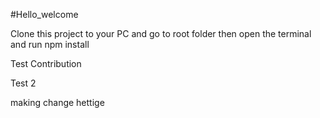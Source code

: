#Hello_welcome


Clone this project to your PC  and go to root folder then open the terminal and run npm install

Test Contribution

Test 2

making change hettige